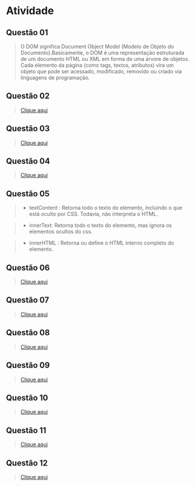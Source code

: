 # Atividade

## Questão 01
> O DOM significa Document Object Model (Modelo de Objeto do Documento).Basicamente, o DOM é uma representação estruturada de um documento HTML ou XML em forma de uma árvore de objetos. Cada elemento da página (como tags, textos, atributos) vira um objeto que pode ser acessado, modificado, removido ou criado via linguagens de programação.

## Questão 02
> [Clique aqui](https://github.com/KaioGabriel-the/P.I.I/tree/233ce05e1cfb08ab327924b90f0d79fbce49d8bc/atividade/src/questao-02)
## Questão 03 
> [Clique aqui](https://github.com/KaioGabriel-the/P.I.I/tree/233ce05e1cfb08ab327924b90f0d79fbce49d8bc/atividade/src/questao-03)
## Questão 04
> [Clique aqui](https://github.com/KaioGabriel-the/P.I.I/tree/233ce05e1cfb08ab327924b90f0d79fbce49d8bc/atividade/src/questao-04)
## Questão 05
> * textContent : Retorna todo o texto do elemento, incluindo o que está oculto por CSS. Todavia, não interpreta o HTML.

> * innerText: Retorna todo o texto do elemento, mas ignora os elementos ocultos do css.

> * innerHTML : Retorna ou define o HTML interno completo do elemento.

## Questão 06
> [Clique aqui](https://github.com/KaioGabriel-the/P.I.I/tree/233ce05e1cfb08ab327924b90f0d79fbce49d8bc/atividade/src/questao-06)

## Questão 07
> [Clique aqui](https://github.com/KaioGabriel-the/P.I.I/tree/233ce05e1cfb08ab327924b90f0d79fbce49d8bc/atividade/src/questao-07)

## Questão 08
> [Clique aqui](https://github.com/KaioGabriel-the/P.I.I/tree/233ce05e1cfb08ab327924b90f0d79fbce49d8bc/atividade/src/questao-08)

## Questão 09
> [Clique aqui](https://github.com/KaioGabriel-the/P.I.I/tree/233ce05e1cfb08ab327924b90f0d79fbce49d8bc/atividade/src/questao-09)

## Questão 10
> [Clique aqui](https://github.com/KaioGabriel-the/P.I.I/tree/233ce05e1cfb08ab327924b90f0d79fbce49d8bc/atividade/src/questao-10)

## Questão 11
> [Clique aqui](https://github.com/KaioGabriel-the/P.I.I/tree/233ce05e1cfb08ab327924b90f0d79fbce49d8bc/atividade/src/questao-11)

## Questão 12
> [Clique aqui](https://github.com/KaioGabriel-the/P.I.I/tree/233ce05e1cfb08ab327924b90f0d79fbce49d8bc/atividade/src/questao-12)


